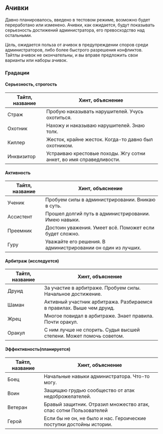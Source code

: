 ## Ачивки

Давно планировалось, введено в тестовом режиме, возможно будет переработано или изменено. Ачивки, как ожидается, будут показывать серьезность достижений администратора, его превосходство над остальными. 

_Цель_, ожидается польза от ачивок в предупреждении споров среди администраторов, либо более быстрого разрешения конфликтов. Тайтлы ачивок не окончательны, и вы вправе предложить свои варианты или наборы ачивок.

### Градации

#### Серьезность, строгость
Тайтл, название | Хинт, объяснение
----------------|-----------------
Страж | Пробую наказывать нарушителей. Учусь охотиться.
Охотник | Нахожу и наказываю нарушителей. Знаю толк.
Киллер | Жесток, крайне жесток. Когда-то давно был охотником.
Инквизитор | Устраиваю крестовые походы. Жгу сотни анкет, во имя справедливости.

#### Активность
Тайтл, название | Хинт, объяснение
----------------|-----------------
Ученик | Пробуем силы в администрировании. Вникаю в суть.
Ассистент | Прошел долгий путь в администрировании. Имею навыки.
Преемник | Достоин уважения. Умеет всё. Поможет если будет сложно.
Гуру | Уважайте его решения. В администрировании он один из лучших.

#### Арбитраж (исследуется)
Тайтл, название | Хинт, объяснение
----------------|-----------------
Друид | За участие в арбитраже. Пробуем силы. Начальное достижение.
Шаман | Активный участник арбитража. Разбираемся в правилах. Выше чем друид.
Жрец | Многое повидал в арбитраже. Знает правила. Почти оракул.
Оракул | С ним лучше не спорить. Судья высшей степени. Может помочь советом.

#### Эффективность(планируется)
Тайтл, название | Хинт, объяснение
----------------|-----------------
Боец | Начальные навыки администратора. Что-то могу.
Воин | Защищаю грудью сообщество от атак недоброжелателей.
Ветеран | Бравый защитник. Отразил множество атак, спас сотни Пользователей
Герой | Если бы не он, не было и нас. Героические поступки достойны истории.
